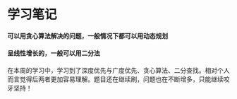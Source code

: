 # 学习笔记

#### 可以用贪心算法解决的问题，一般情况下都可以用动态规划

#### 呈线性增长的，一般可以用二分法

在本周的学习中，学习到了深度优先与广度优先、贪心算法、二分查找。相对个人而言觉得后两者更加容易理解。题目还在继续刷，问题也在不断增多，只能继续咬牙坚持！



